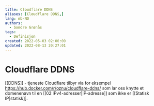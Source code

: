 ```yaml
---
title: Cloudflare DDNS
aliases: [Cloudflare DDNS,]
lang: nb-NO
authors:
  - Sondre Grønås
tags:
  - Definisjon
created: 2022-05-03 02:00:00
updated: 2022-08-13 20:27:01
---
```

# Cloudflare DDNS
[[DDNS]] - tjeneste Cloudflare tilbyr via for eksempel https://hub.docker.com/r/oznu/cloudflare-ddns/ som lar oss knytte et domenenavn til en [[02 IPv4-adresser|IP-adresse]] som ikke er [[Statisk IP|statisk]].